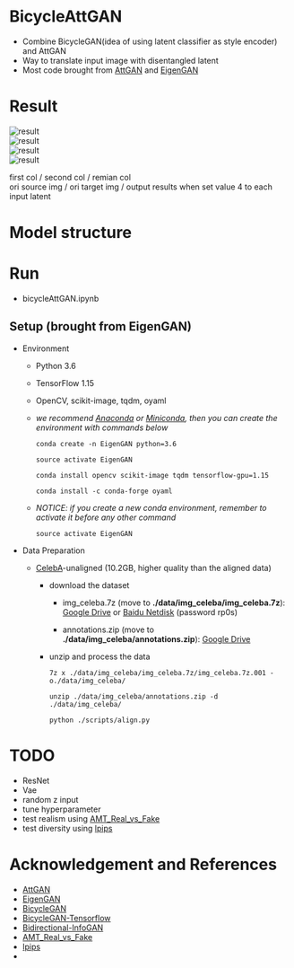 # BicycleAttGAN
- Combine BicycleGAN(idea of using latent classifier as style encoder) and AttGAN
- Way to translate input image with disentangled latent
- Most code brought from [AttGAN](https://github.com/LynnHo/AttGAN-Tensorflow) and [EigenGAN](https://github.com/LynnHo/EigenGAN-Tensorflow)     


# Result   
![result](doc/screenshot_1.png)    
![result](doc/screenshot_2.png)     
![result](doc/screenshot_3.png)    
![result](doc/screenshot_4.png)    

first col / second col / remian col    
ori source img / ori target img / output results when set value 4 to each input latent



# Model structure





# Run    
- bicycleAttGAN.ipynb


## Setup (brought from EigenGAN)
- Environment

    - Python 3.6

    - TensorFlow 1.15

    - OpenCV, scikit-image, tqdm, oyaml

    - *we recommend [Anaconda](https://www.anaconda.com/distribution/#download-section) or [Miniconda](https://docs.conda.io/en/latest/miniconda.html#linux-installers), then you can create the environment with commands below*

        ```console
        conda create -n EigenGAN python=3.6

        source activate EigenGAN

        conda install opencv scikit-image tqdm tensorflow-gpu=1.15

        conda install -c conda-forge oyaml
        ```

    - *NOTICE: if you create a new conda environment, remember to activate it before any other command*

        ```console
        source activate EigenGAN
        ```

- Data Preparation

    - [CelebA](http://openaccess.thecvf.com/content_iccv_2015/papers/Liu_Deep_Learning_Face_ICCV_2015_paper.pdf)-unaligned (10.2GB, higher quality than the aligned data)

        - download the dataset

            - img_celeba.7z (move to **./data/img_celeba/img_celeba.7z**): [Google Drive](https://drive.google.com/drive/folders/0B7EVK8r0v71pTUZsaXdaSnZBZzg) or [Baidu Netdisk](https://pan.baidu.com/s/1CRxxhoQ97A5qbsKO7iaAJg) (password rp0s)

            - annotations.zip (move to **./data/img_celeba/annotations.zip**): [Google Drive](https://drive.google.com/file/d/1xd-d1WRnbt3yJnwh5ORGZI3g-YS-fKM9/view?usp=sharing)

        - unzip and process the data

            ```console
            7z x ./data/img_celeba/img_celeba.7z/img_celeba.7z.001 -o./data/img_celeba/

            unzip ./data/img_celeba/annotations.zip -d ./data/img_celeba/

            python ./scripts/align.py
            ```


# TODO
- ResNet
- Vae
- random z input
- tune hyperparameter 
- test realism using [AMT_Real_vs_Fake](https://github.com/phillipi/AMT_Real_vs_Fake)
- test diversity using [lpips](https://github.com/richzhang/PerceptualSimilarity)

# Acknowledgement and References  
- [AttGAN](https://github.com/LynnHo/AttGAN-Tensorflow)     
- [EigenGAN](https://github.com/LynnHo/EigenGAN-Tensorflow)     
- [BicycleGAN](https://github.com/junyanz/BicycleGAN)
- [BicycleGAN-Tensorflow](https://github.com/clvrai/BicycleGAN-Tensorflow)
- [Bidirectional-InfoGAN](https://github.com/tohinz/Bidirectional-InfoGAN)
- [AMT_Real_vs_Fake](https://github.com/phillipi/AMT_Real_vs_Fake)
- [lpips](https://github.com/richzhang/PerceptualSimilarity)
- 
